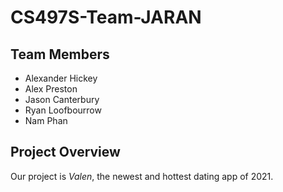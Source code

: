 # CS497S-Team-JARAN

## Team Members
* Alexander Hickey
* Alex Preston
* Jason Canterbury
* Ryan Loofbourrow
* Nam Phan

## Project Overview
Our project is _Valen_, the newest and hottest dating app of 2021.